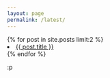 ```yaml
---
layout: page
permalink: /latest/
---
```


<div class="posts">
  {% for post in site.posts limit:2 %}
    <article class="post">
      <li><a href="{{ site.baseurl }}{{ post.url }}">{{ post.title }}</a></li>
    </article>
  {% endfor %}
</div>
<p>:p</>
